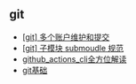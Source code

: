 
## git 

- [[git] 多个账户维护和提交](./%5Bgit%5D%20%E5%A4%9A%E4%B8%AA%E8%B4%A6%E6%88%B7%E7%BB%B4%E6%8A%A4%E5%92%8C%E6%8F%90%E4%BA%A4/index.md)
- [[git] 子模块 submoudle 规范](./%5Bgit%5D%20%E5%AD%90%E6%A8%A1%E5%9D%97%20submoudle%20%E8%A7%84%E8%8C%83/index.md)
- [github_actions_cli全方位解读](./github_actions_cli%E5%85%A8%E6%96%B9%E4%BD%8D%E8%A7%A3%E8%AF%BB/index.md)
- [git基础](./git%E5%9F%BA%E7%A1%80/index.md)
